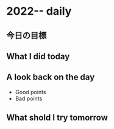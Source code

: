 # 2022-- daily 

## 今日の目標

## What I did today

## A look back on the day
- Good points
- Bad points

## What shold I try tomorrow
